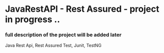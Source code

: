 # JavaRestAPI - Rest Assured - project in progress ..

### full description of the project will be added later

Java Rest Api, Rest Assured Test, Junit, TestNG
